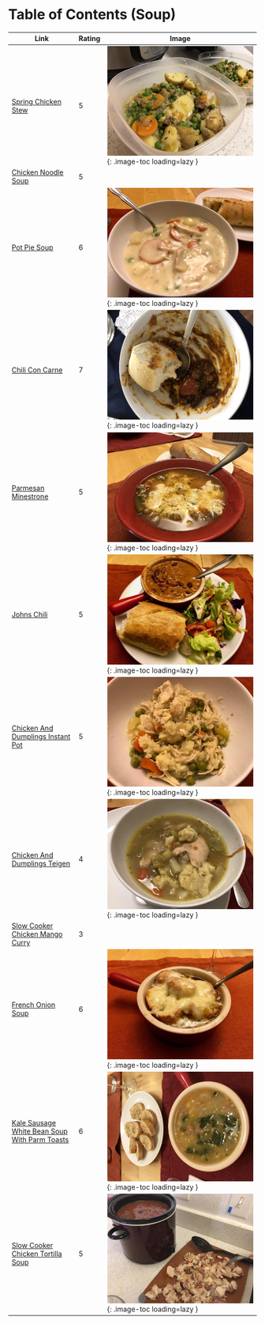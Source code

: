# Table of Contents (Soup)

| Link | Rating | Image |
| -- | -- | -- |
| [Spring Chicken Stew](../spring_chicken_stew) | 5 | ![spring_chicken_stew.jpeg](./spring_chicken_stew.jpeg){: .image-toc loading=lazy } |
| [Chicken Noodle Soup](../chicken_noodle_soup) | 5 | <!-- TODO: Capture image --> |
| [Pot Pie Soup](../pot_pie_soup) | 6 | ![pot_pie_soup.jpeg](./pot_pie_soup.jpeg){: .image-toc loading=lazy } |
| [Chili Con Carne](../chili_con_carne) | 7 | ![chili_con_carne.jpeg](./chili_con_carne.jpeg){: .image-toc loading=lazy } |
| [Parmesan Minestrone](../parmesan_minestrone) | 5 | ![parmesan_minestrone.jpeg](./parmesan_minestrone.jpeg){: .image-toc loading=lazy } |
| [Johns Chili](../johns_chili) | 5 | ![johns_chili.jpeg](./johns_chili.jpeg){: .image-toc loading=lazy } |
| [Chicken And Dumplings Instant Pot](../chicken_and_dumplings_instant_pot) | 5 | ![chicken_and_dumplings_instant_pot.jpeg](./chicken_and_dumplings_instant_pot.jpeg){: .image-toc loading=lazy } |
| [Chicken And Dumplings Teigen](../chicken_and_dumplings_teigen) | 4 | ![chicken_and_dumplings_teigen.jpeg](./chicken_and_dumplings_teigen.jpeg){: .image-toc loading=lazy } |
| [Slow Cooker Chicken Mango Curry](../slow_cooker_chicken_mango_curry) | 3 | <!-- TODO: Capture image --> |
| [French Onion Soup](../french_onion_soup) | 6 | ![french_onion_soup.jpeg](./french_onion_soup.jpeg){: .image-toc loading=lazy } |
| [Kale Sausage White Bean Soup With Parm Toasts](../kale_sausage_white_bean_soup_with_parm_toasts) | 6 | ![kale_sausage_white_bean_soup_with_parm_toasts.jpeg](./kale_sausage_white_bean_soup_with_parm_toasts.jpeg){: .image-toc loading=lazy } |
| [Slow Cooker Chicken Tortilla Soup](../slow_cooker_chicken_tortilla_soup) | 5 | ![slow_cooker_chicken_tortilla_soup.jpg](./slow_cooker_chicken_tortilla_soup.jpg){: .image-toc loading=lazy } |
